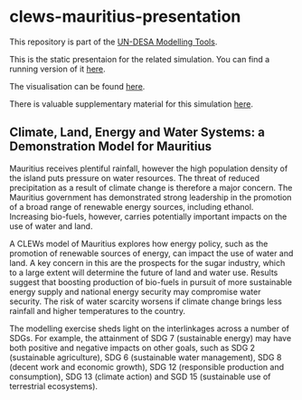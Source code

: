 # clews-mauritius-presentation

This repository is part of the [UN-DESA Modelling Tools](https://un-desa-modelling.github.io/).

This is the static presentaion for the related simulation. You can
find a running version of it
[here](https://un-desa-modelling.github.io/clews-mauritius-presentation/).

The visualisation can be found
[here](https://un-desa-modelling.github.io/clews-mauritius-visualisation/).

There is valuable supplementary material for this simulation
[here](https://github.com/UN-DESA-Modelling/clews-mauritius-supplementary/).


## Climate, Land, Energy and Water Systems: a Demonstration Model for Mauritius

Mauritius receives plentiful rainfall, however the high population
density of the island puts pressure on water resources. The threat of
reduced precipitation as a result of climate change is therefore a
major concern. The Mauritius government has demonstrated strong
leadership in the promotion of a broad range of renewable energy
sources, including ethanol. Increasing bio-fuels, however, carries
potentially important impacts on the use of water and land.

A CLEWs model of Mauritius explores how energy policy, such as the
promotion of renewable sources of energy, can impact the use of water
and land. A key concern in this are the prospects for the sugar
industry, which to a large extent will determine the future of land
and water use. Results suggest that boosting production of bio-fuels
in pursuit of more sustainable energy supply and national energy
security may compromise water security. The risk of water scarcity
worsens if climate change brings less rainfall and higher temperatures
to the country.

The modelling exercise sheds light on the interlinkages across a
number of SDGs. For example, the attainment of SDG 7 (sustainable
energy) may have both positive and negative impacts on other goals,
such as SDG 2 (sustainable agriculture), SDG 6 (sustainable water
management), SDG 8 (decent work and economic growth), SDG 12
(responsible production and consumption), SDG 13 (climate action) and
SGD 15 (sustainable use of terrestrial ecosystems).
